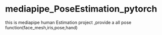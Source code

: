 # mediapipe_PoseEstimation_pytorch
this is mediapipe human Estimation project ,provide a all pose function(face_mesh,iris,pose,hand)
